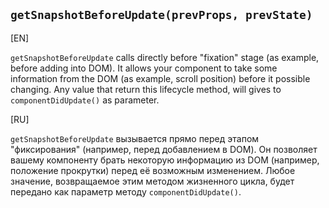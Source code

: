## `getSnapshotBeforeUpdate(prevProps, prevState)`

[EN]

`getSnapshotBeforeUpdate` calls directly before "fixation" stage (as example, before adding into DOM). It allows your component to take some information from the DOM (as example, scroll position) before it possible changing. Any value that return this lifecycle method, will gives to `componentDidUpdate()` as parameter.

[RU]

`getSnapshotBeforeUpdate` вызывается прямо перед этапом "фиксирования" (например, перед добавлением в DOM). Он позволяет вашему компоненту брать некоторую информацию из DOM (например, положение прокрутки) перед её возможным изменением. Любое значение, возвращаемое этим методом жизненного цикла, будет передано как параметр методу `componentDidUpdate()`.
